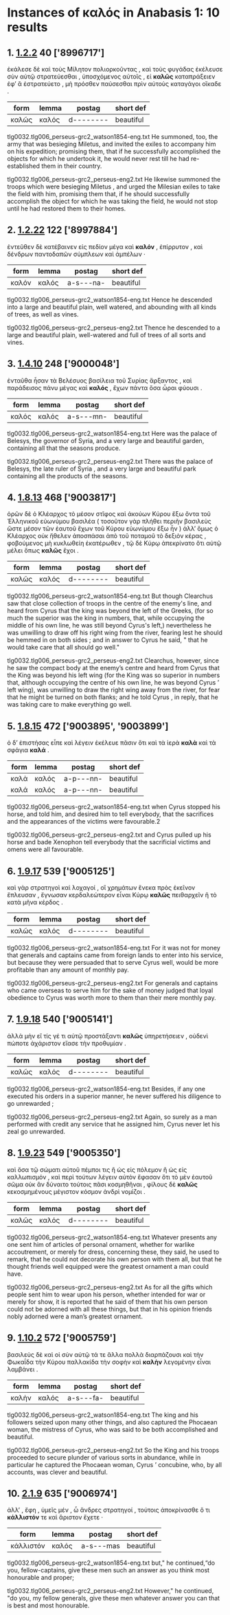 # Instances of καλός in Anabasis 1: 10 results
## 1. [1.2.2](https://beyond-translation.perseus.org/reader/urn:cts:greekLit:tlg0032.tlg006.perseus-grc2:1.2.2?mode=syntax-trees) 40 ['8996717']
ἐκάλεσε δὲ καὶ τοὺς Μίλητον πολιορκοῦντας , καὶ τοὺς φυγάδας ἐκέλευσε σὺν αὐτῷ στρατεύεσθαι , ὑποσχόμενος αὐτοῖς , εἰ **καλῶς** καταπράξειεν ἐφ’ ἃ ἐστρατεύετο , μὴ πρόσθεν παύσεσθαι πρὶν αὐτοὺς καταγάγοι οἴκαδε . 

| form | lemma | postag | short def |
| --- | --- | --- | --- |
| καλῶς | καλός | d-------- | beautiful |

tlg0032.tlg006_perseus-grc2_watson1854-eng.txt He summoned, too, the army that was besieging Miletus, and invited the exiles to accompany him on his expedition; promising them, that if he successfully accomplished the objects for which he undertook it, he would never rest till he had re-established them in their country. 

tlg0032.tlg006_perseus-grc2_perseus-eng2.txt He likewise summoned the troops which were besieging  Miletus , and urged the Milesian exiles to take the field with him, promising them that, if he should successfully accomplish the object for which he was taking the field, he would not stop until he had restored them to their homes. 

## 2. [1.2.22](https://beyond-translation.perseus.org/reader/urn:cts:greekLit:tlg0032.tlg006.perseus-grc2:1.2.22?mode=syntax-trees) 122 ['8997884']
ἐντεῦθεν δὲ κατέβαινεν εἰς πεδίον μέγα καὶ **καλόν** , ἐπίρρυτον , καὶ δένδρων παντοδαπῶν σύμπλεων καὶ ἀμπέλων · 

| form | lemma | postag | short def |
| --- | --- | --- | --- |
| καλόν | καλός | a-s---na- | beautiful |

tlg0032.tlg006_perseus-grc2_watson1854-eng.txt Hence he descended into a large and beautiful plain, well watered, and abounding with all kinds of trees, as well as vines. 

tlg0032.tlg006_perseus-grc2_perseus-eng2.txt Thence he descended to a large and beautiful plain, well-watered and full of trees of all sorts and vines. 

## 3. [1.4.10](https://beyond-translation.perseus.org/reader/urn:cts:greekLit:tlg0032.tlg006.perseus-grc2:1.4.10?mode=syntax-trees) 248 ['9000048']
ἐνταῦθα ἦσαν τὰ Βελέσυος βασίλεια τοῦ Συρίας ἄρξαντος , καὶ παράδεισος πάνυ μέγας καὶ **καλός** , ἔχων πάντα ὅσα ὧραι φύουσι . 

| form | lemma | postag | short def |
| --- | --- | --- | --- |
| καλός | καλός | a-s---mn- | beautiful |

tlg0032.tlg006_perseus-grc2_watson1854-eng.txt Here was the palace of Belesys, the governor of Syria, and a very large and beautiful garden, containing all that the seasons produce. 

tlg0032.tlg006_perseus-grc2_perseus-eng2.txt There was the palace of Belesys, the late ruler of  Syria , and a very large and beautiful park containing all the products of the seasons. 

## 4. [1.8.13](https://beyond-translation.perseus.org/reader/urn:cts:greekLit:tlg0032.tlg006.perseus-grc2:1.8.13?mode=syntax-trees) 468 ['9003817']
ὁρῶν δὲ ὁ Κλέαρχος τὸ μέσον στῖφος καὶ ἀκούων Κύρου ἔξω ὄντα τοῦ Ἑλληνικοῦ εὐωνύμου βασιλέα ( τοσοῦτον γὰρ πλήθει περιῆν βασιλεὺς ὥστε μέσον τῶν ἑαυτοῦ ἔχων τοῦ Κύρου εὐωνύμου ἔξω ἦν ) ἀλλ’ ὅμως ὁ Κλέαρχος οὐκ ἤθελεν ἀποσπάσαι ἀπὸ τοῦ ποταμοῦ τὸ δεξιὸν κέρας , φοβούμενος μὴ κυκλωθείη ἑκατέρωθεν , τῷ δὲ Κύρῳ ἀπεκρίνατο ὅτι αὐτῷ μέλει ὅπως **καλῶς** ἔχοι . 

| form | lemma | postag | short def |
| --- | --- | --- | --- |
| καλῶς | καλός | d-------- | beautiful |

tlg0032.tlg006_perseus-grc2_watson1854-eng.txt But though Clearchus saw that close collection of troops in the centre of the enemy's line, and heard from Cyrus that the king was beyond the left of the Greeks, (for so much the superior was the king in numbers, that, while occupying the middle of his own line, he was still beyond Cyrus's left,) nevertheless he was unwilling to draw off his right wing from the river, fearing lest he should be hemmed in on both sides ; and in answer to Cyrus he said, " that he would take care that all should go well." 

tlg0032.tlg006_perseus-grc2_perseus-eng2.txt Clearchus, however, since he saw the compact body at the enemy’s centre and heard from  Cyrus  that the King was beyond his left wing (for the King was so superior in numbers that, although occupying the centre of his own line, he was beyond  Cyrus ’ left wing), was unwilling to draw the right wing away from the river, for fear that he might be turned on both flanks; and he told  Cyrus , in reply, that he was taking care to make everything go well. 

## 5. [1.8.15](https://beyond-translation.perseus.org/reader/urn:cts:greekLit:tlg0032.tlg006.perseus-grc2:1.8.15?mode=syntax-trees) 472 ['9003895', '9003899']
ὁ δ’ ἐπιστήσας εἶπε καὶ λέγειν ἐκέλευε πᾶσιν ὅτι καὶ τὰ ἱερὰ **καλὰ** καὶ τὰ σφάγια **καλά** . 

| form | lemma | postag | short def |
| --- | --- | --- | --- |
| καλὰ | καλός | a-p---nn- | beautiful |
| καλά | καλός | a-p---nn- | beautiful |

tlg0032.tlg006_perseus-grc2_watson1854-eng.txt when Cyrus stopped his horse, and told him, and desired him to tell everybody, that the sacrifices and the appearances of the victims were favourable.2 

tlg0032.tlg006_perseus-grc2_perseus-eng2.txt and  Cyrus  pulled up his horse and bade Xenophon tell everybody that the sacrificial victims and omens were all favourable. 

## 6. [1.9.17](https://beyond-translation.perseus.org/reader/urn:cts:greekLit:tlg0032.tlg006.perseus-grc2:1.9.17?mode=syntax-trees) 539 ['9005125']
καὶ γὰρ στρατηγοὶ καὶ λοχαγοί , οἳ χρημάτων ἕνεκα πρὸς ἐκεῖνον ἔπλευσαν , ἔγνωσαν κερδαλεώτερον εἶναι Κύρῳ **καλῶς** πειθαρχεῖν ἢ τὸ κατὰ μῆνα κέρδος . 

| form | lemma | postag | short def |
| --- | --- | --- | --- |
| καλῶς | καλός | d-------- | beautiful |

tlg0032.tlg006_perseus-grc2_watson1854-eng.txt For it was not for money that generals and captains came from foreign lands to enter into his service, but because they were persuaded that to serve Cyrus well, would be more profitable than any amount of monthly pay. 

tlg0032.tlg006_perseus-grc2_perseus-eng2.txt For generals and captains who came overseas to serve him for the sake of money judged that loyal obedience to  Cyrus  was worth more to them than their mere monthly pay. 

## 7. [1.9.18](https://beyond-translation.perseus.org/reader/urn:cts:greekLit:tlg0032.tlg006.perseus-grc2:1.9.18?mode=syntax-trees) 540 ['9005141']
ἀλλὰ μὴν εἴ τίς γέ τι αὐτῷ προστάξαντι **καλῶς** ὑπηρετήσειεν , οὐδενὶ πώποτε ἀχάριστον εἴασε τὴν προθυμίαν . 

| form | lemma | postag | short def |
| --- | --- | --- | --- |
| καλῶς | καλός | d-------- | beautiful |

tlg0032.tlg006_perseus-grc2_watson1854-eng.txt Besides, if any one executed his orders in a superior manner, he never suffered his diligence to go unrewarded ; 

tlg0032.tlg006_perseus-grc2_perseus-eng2.txt Again, so surely as a man performed with credit any service that he assigned him,  Cyrus  never let his zeal go unrewarded. 

## 8. [1.9.23](https://beyond-translation.perseus.org/reader/urn:cts:greekLit:tlg0032.tlg006.perseus-grc2:1.9.23?mode=syntax-trees) 549 ['9005350']
καὶ ὅσα τῷ σώματι αὐτοῦ πέμποι τις ἢ ὡς εἰς πόλεμον ἢ ὡς εἰς καλλωπισμόν , καὶ περὶ τούτων λέγειν αὐτὸν ἔφασαν ὅτι τὸ μὲν ἑαυτοῦ σῶμα οὐκ ἂν δύναιτο τούτοις πᾶσι κοσμηθῆναι , φίλους δὲ **καλῶς** κεκοσμημένους μέγιστον κόσμον ἀνδρὶ νομίζοι . 

| form | lemma | postag | short def |
| --- | --- | --- | --- |
| καλῶς | καλός | d-------- | beautiful |

tlg0032.tlg006_perseus-grc2_watson1854-eng.txt Whatever presents any one sent him of articles of personal ornament, whether for warlike accoutrement, or merely for dress, concerning these, they said, he used to remark, that he could not decorate his own person with them all, but that he thought friends well equipped were the greatest ornament a man could have. 

tlg0032.tlg006_perseus-grc2_perseus-eng2.txt As for all the gifts which people sent him to wear upon his person, whether intended for war or merely for show, it is reported that he said of them that his own person could not be adorned with all these things, but that in his opinion friends nobly adorned were a man’s greatest ornament. 

## 9. [1.10.2](https://beyond-translation.perseus.org/reader/urn:cts:greekLit:tlg0032.tlg006.perseus-grc2:1.10.2?mode=syntax-trees) 572 ['9005759']
βασιλεὺς δὲ καὶ οἱ σὺν αὐτῷ τά τε ἄλλα πολλὰ διαρπάζουσι καὶ τὴν Φωκαΐδα τὴν Κύρου παλλακίδα τὴν σοφὴν καὶ **καλὴν** λεγομένην εἶναι λαμβάνει . 

| form | lemma | postag | short def |
| --- | --- | --- | --- |
| καλὴν | καλός | a-s---fa- | beautiful |

tlg0032.tlg006_perseus-grc2_watson1854-eng.txt The king and his followers seized upon many other things, and also captured the Phocaean woman, the mistress of Cyrus, who was said to be both accomplished and beautiful. 

tlg0032.tlg006_perseus-grc2_perseus-eng2.txt So the King and his troops proceeded to secure plunder of various sorts in abundance, while in particular he captured the Phocaean woman,  Cyrus ’ concubine, who, by all accounts, was clever and beautiful. 

## 10. [2.1.9](https://beyond-translation.perseus.org/reader/urn:cts:greekLit:tlg0032.tlg006.perseus-grc2:2.1.9?mode=syntax-trees) 635 ['9006974']
ἀλλ’ , ἔφη , ὑμεῖς μέν , ὦ ἄνδρες στρατηγοί , τούτοις ἀποκρίνασθε ὅ τι **κάλλιστόν** τε καὶ ἄριστον ἔχετε · 

| form | lemma | postag | short def |
| --- | --- | --- | --- |
| κάλλιστόν | καλός | a-s---mas | beautiful |

tlg0032.tlg006_perseus-grc2_watson1854-eng.txt but," he continued,“do you, fellow-captains, give these men such an answer as you think most honourable and proper; 

tlg0032.tlg006_perseus-grc2_perseus-eng2.txt However," he continued, "do you, my fellow generals, give these men whatever answer you can that is best and most honourable. 

